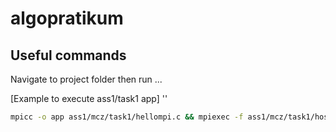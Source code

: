 # algopratikum


## Useful commands
Navigate to project folder then run ...

[Example to execute ass1/task1 app]
''
```bash
mpicc -o app ass1/mcz/task1/hellompi.c && mpiexec -f ass1/mcz/task1/hosts  -n 5 ./ass1/mcz/task1/app
```

